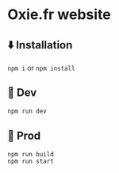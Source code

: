 # Oxie.fr website

## ⬇️ Installation

`npm i` or `npm install`


## 🔧 Dev

```bash
npm run dev
```

## 🚧 Prod
```bash
npm run build
npm run start
```
